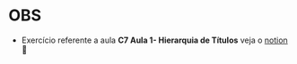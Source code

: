 # OBS
- Exercício referente a aula **C7 Aula 1- Hierarquia de Títulos** veja o [notion](https://interesting-repair-ac1.notion.site/C7-Aula-1-Hierarquia-de-T-tulos-6af7afd97a5f47788b1039fde4c92a4b):page_facing_up: